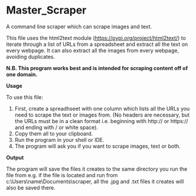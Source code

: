 # Master_Scraper
A command line scraper which can scrape images and text.

This file uses the html2text module (https://pypi.org/project/html2text/) to iterate through a list of URLs from a spreadsheet and extract all the text on every webpage.
It can also extract all the images from every webpage, avoiding duplicates. 

**N.B. This program works best and is intended for scraping content off of one domain.**

**Usage**

To use this file:

1. First, create a spreadhseet with one column which lists all the URLs you need to scrape the text or images from. (No headers are necessary, but the URLs must be in a clean format i.e. beginning with http:// or https:// and ending with / or white space).
2. Copy them all to your clipboard.
3. Run the program in your shell or IDE.
4. The program will ask you if you want to scrape images, text or both.

**Output**

The program will save the files it creates to the same directory you run the file from e.g. if the file is located and run from c:\Users\name\Documents\scraper, all the .jpg and .txt files it creates will also be saved there.
